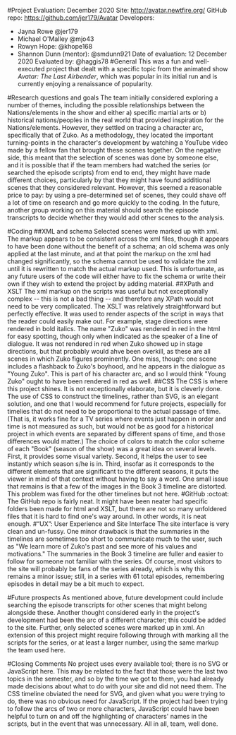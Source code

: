#Project Evaluation: December 2020
Site: http://avatar.newtfire.org/
GitHub repo: https://github.com/jer179/Avatar
Developers:
* Jayna Rowe @jer179
* Michael O'Malley @mjo43
* Rowyn Hope: @khope168
* Shannon Dunn (mentor): @smdunn921
Date of evaluation: 12 December 2020
Evaluated by: @haggis78
#General
This was a fun and well-executed project that dealt with a specific topic from the animated show *Avatar: The Last Airbender*, which was popular in its initial run and is currently enjoying a renaissance of popularity. 

#Research questions and goals
The team initially considered exploring a number of themes, including the possible relationships between the Nations/elements in the show and either a) specific martial arts or b) historical nations/peoples in the real world that provided inspiration for the Nations/elements. However, they settled on tracing a character arc, specifically that of Zuko. As a methodology, they located the important turning-points in the character's development by watching a YouTube video made by a fellow fan that brought these scenes together. 
On the negative side, this meant that the selection of scenes was done by someone else, and it is possible that if the team members had watched the series (or searched the episode scripts) from end to end, they might have made different choices, particularly by that they might have found additional scenes that they considered relevant. However, this seemed a reasonable price to pay: by using a pre-determined set of scenes, they could shave off a lot of time on research and go more quickly to the coding. In the future, another group working on this material should search the episode transcripts to decide whether they would add other scenes to the analysis.

#Coding
##XML and schema
Selected scenes were marked up with xml. The markup appears to be consistent across the xml files, though it appears to have been done without the benefit of a schema; an old schema was only applied at the last minute, and at that point the markup on the xml had changed significantly, so the schema cannot be used to validate the xml until it is rewritten to match the actual markup used. This is unfortunate, as any future users of the code will either have to fix the schema or write their own if they wish to extend the project by adding material.
##XPath and XSLT
The xml markup on the scripts was useful but not exceptionally complex -- this is not a bad thing -- and therefore any XPath would not need to be very complicated.
The XSLT was relatively straightforward but perfectly effective. It was used to render aspects of the script in ways that the reader could easily make out. For example, stage directions were rendered in bold italics. The name "Zuko" was rendered in red in the html for easy spotting, though only when indicated as the speaker of a line of dialogue. It was not rendered in red when Zuko showed up in stage directions, but that probably would ahve been overkill, as these are all scenes in which Zuko figures prominently. One miss, though: one scene includes a flashback to Zuko's boyhood, and he appears in the dialogue as "Young Zuko". This is part of his character arc, and so I would think "Young Zuko" ought to have been rendered in red as well.
##CSS
The CSS is where this project shines. It is not exceptionally elaborate, but it is cleverly done. The use of CSS to construct the timelines, rather than SVG, is an elegant solution, and one that I would recommend for future projects, especially for timelies that do not need to be proportional to the actual passage of time. (That is, it works fine for a TV series where events just happen in order and time is not measured as such, but would not be as good for a historical project in which events are separated by different spans of time, and those differences would matter.) The choice of colors to match the color scheme of each "Book" (season of the show) was a great idea on several levels. First, it provides some visual variety. Second, it helps the user to see instantly which season s/he is in. Third, insofar as it corresponds to the different elements that are significant to the different seasons, it puts the viewer in mind of that context without having to say a word.
One small issue that remains is that a few of the images in the Book 3 timeline are distorted. This problem was fixed for the other timelines but not here.
#GitHub :octoat:
The GitHub repo is fairly neat. It might have been neater had specific folders been made for html and XSLT, but there are not so many unfoldered files that it is hard to find one's way around. In other words, it is neat enough.
#“UX”: User Experience and Site Interface
The site interface is very clean and un-fussy. One minor drawback is that the summaries in the timelines are sometimes too short to communicate much to the user, such as "We learn more of Zuko's past and see more of his values and motivations." The summaries in the Book 3 timeline are fuller and easier to follow for someone not familiar with the series. Of course, most visitors to the site will probably be fans of the series already, which is why this remains a minor issue; still, in a series with 61 total episodes, remembering episodes in detail may be a bit much to expect.

#Future prospects
As mentioned above, future development could include searching the episode transcripts for other scenes that might belong alongside these. Another thought considered early in the project's development had been the arc of a different character; this could be added to the site. Further, only selected scenes were marked up in xml. An extension of this project might require following through with marking all the scripts for the series, or at least a larger number, using the same markup the team used here.

#Closing Comments
No project uses every available tool; there is no SVG or JavaScript here. This may be related to the fact that those were the last two topics in the semester, and so by the time we got to them, you had already made decisions about what to do with your site and did not need them. The CSS timeline obviated the need for SVG, and given what you were trying to do, there was no obvious need for JavaScript. If the project had been trying to follow the arcs of two or more characters, JavaScript could have been helpful to turn on and off the highlighting of characters' names in the scripts, but in the event that was unnecessary.
All in all, team, well done.
